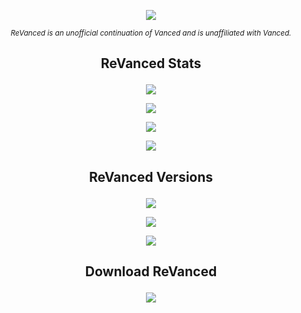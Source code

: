 <p align="center">
<img src="https://avatars.githubusercontent.com/u/105079584">
</p>

<p align="center">
<sub>
<i>
ReVanced is an unofficial continuation of Vanced and is unaffiliated with Vanced.
</i>
</sub>
</p>

## <p align="center"> ReVanced Stats </p>

<p align="center">
<img src="https://img.shields.io/github/downloads/SCP-017/repo.1/total?labelColor=black&color=black&label=TOTAL%20DOWNLOADS&logo=GitHub&style=for-the-badge">
</p>

<p align="center">
<img src="https://img.shields.io/github/downloads/SCP-017/repo.1/latest/total?labelColor=black&color=black&label=LATEST%20DOWNLOADS&logo=GitHub&style=for-the-badge">
</p>

<p align="center">
<img src="https://img.shields.io/github/v/release/SCP-017/repo.1?labelColor=black&color=black&label=VERSION&logo=GitHub&style=for-the-badge">
</p>

<p align="center">
<img src="https://img.shields.io/github/workflow/status/SCP-017/main/ReVanced%20Latest?labelColor=black&color=black&label=BUILD%20REVANCED&logo=GitHub&style=for-the-badge">
</p>

## <p align="center"> ReVanced Versions </p>

<p align="center">
<img src="https://img.shields.io/github/v/release/revanced/revanced-cli?labelColor=black&color=black&label=CLI%20VERSION&logo=GitHub&style=for-the-badge">
</p>

<p align="center">
<img src="https://img.shields.io/github/v/release/revanced/revanced-patches?labelColor=black&color=black&label=PATCH%20VERSION&logo=GitHub&style=for-the-badge">
</p>

<p align="center">
<img src="https://img.shields.io/github/v/release/revanced/revanced-integrations?labelColor=black&color=black&label=INTEGRATION%20VERSION&logo=GitHub&style=for-the-badge">
</p>

## <p align="center"> Download ReVanced </p>

<p align="center">
<a href="https://github.com/SCP-017/repo.1/blob/a52473201a5925d378008a516c8a0c9c76df57a4/pages/download.md">
<img src="https://github.com/SCP-017/repo.1/blob/066e7eb8e037ce1200abd9ca0c01b5c57dc1e650/assets/download.button.png">
</a>
</p>
